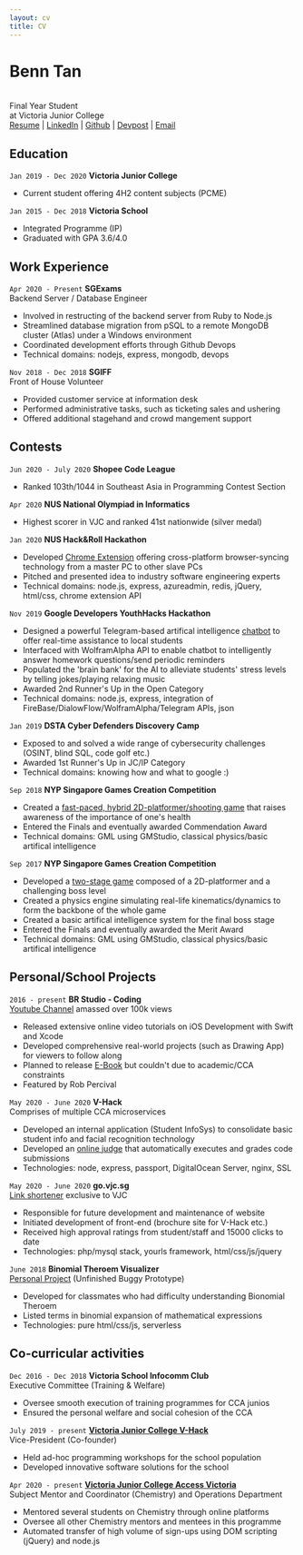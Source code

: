```yaml
---
layout: cv
title: CV
---
```

# Benn Tan
<br>
Final Year Student <br>
at Victoria Junior College

<div id="webaddress">
<a href="https://btjm123.github.io/cv/">
Resume</a> |
<a href="https://www.linkedin.com/in/benn-tan-5931091a0/">
LinkedIn</a> |
<a href="https://github.com/btjm123/">
Github</a> |
<a href="https://devpost.com/btjm123">
Devpost</a> |
<a href="mailto:btjm123@gmail.com">
Email</a>
</div>



## Education

`Jan 2019 - Dec 2020`
**Victoria Junior College** <br>
- Current student offering 4H2 content subjects (PCME)

`Jan 2015 - Dec 2018`
**Victoria School**<br>
- Integrated Programme (IP)
- Graduated with GPA 3.6/4.0


## Work Experience

`Apr 2020 - Present`
**SGExams**<br>
Backend Server / Database Engineer
- Involved in restructing of the backend server from Ruby to Node.js
- Streamlined database migration from pSQL to a remote MongoDB cluster (Atlas) under a Windows environment
- Coordinated development efforts through Github Devops
- Technical domains: nodejs, express, mongodb, devops

`Nov 2018 - Dec 2018`
**SGIFF**<br>
Front of House Volunteer
- Provided customer service at information desk
- Performed administrative tasks, such as ticketing sales and ushering
- Offered additional stagehand and crowd mangement support


## Contests

`Jun 2020 - July 2020`
**Shopee Code League**
- Ranked 103th/1044 in Southeast Asia in Programming Contest Section

`Apr 2020`
**NUS National Olympiad in Informatics** 
- Highest scorer in VJC and ranked 41st nationwide (silver medal)

`Jan 2020`
**NUS Hack&Roll Hackathon**
- Developed <a href='https://devpost.com/software/sync-xh1duo'>Chrome Extension</a> offering cross-platform browser-syncing technology from a master PC to other slave PCs 
- Pitched and presented idea to industry software engineering experts
- Technical domains: node.js, express, azureadmin, redis, jQuery, html/css, chrome extension API

`Nov 2019`
**Google Developers YouthHacks Hackathon**
- Designed a powerful Telegram-based artifical intelligence <a href='http://schoolbot.wtf'>chatbot</a> to offer real-time assistance to local students
- Interfaced with WolframAlpha API to enable chatbot to intelligently answer homework questions/send periodic reminders
- Populated the 'brain bank' for the AI to alleviate students' stress levels by telling jokes/playing relaxing music
- Awarded 2nd Runner's Up in the Open Category
- Technical domains: node.js, express, integration of FireBase/DialowFlow/WolframAlpha/Telegram APIs, json

`Jan 2019`
**DSTA Cyber Defenders Discovery Camp** 
- Exposed to and solved a wide range of cybersecurity challenges (OSINT, blind SQL, code golf etc.)
- Awarded 1st Runner's Up in JC/IP Category
- Technical domains: knowing how and what to google :)

`Sep 2018`
**NYP Singapore Games Creation Competition**
- Created a <a href="https://sidm.nyp.edu.sg/sgcc/Games/SGCC2018/entries/team_1239F/sgcc2018playF.html">fast-paced, hybrid 2D-platformer/shooting game</a> that raises awareness of the importance of one's health
- Entered the Finals and eventually awarded Commendation Award
- Technical domains: GML using GMStudio, classical physics/basic artifical intelligence

`Sep 2017`
**NYP Singapore Games Creation Competition**
- Developed a <a href="https://btjm123.github.io">two-stage game</a> composed of a 2D-platformer and a challenging boss level
- Created a physics engine simulating real-life kinematics/dynamics to form the backbone of the whole game
- Created a basic artifical intelligence system for the final boss stage
- Entered the Finals and eventually awarded the Merit Award
- Technical domains: GML using GMStudio, classical physics/basic artifical intelligence

<div style="page-break-after: always;"></div>


## Personal/School Projects

`2016 - present`
**BR Studio - Coding**<br>
<a href="https://www.youtube.com/channel/UClmRwdRb2PC6D3gJM-fpYUw">Youtube Channel</a> amassed over 100k views

- Released extensive online video tutorials on iOS Development with Swift and Xcode
- Developed comprehensive real-world projects (such as Drawing App) for viewers to follow along
- Planned to release <a href="https://docs.google.com/document/d/1_uN3QE732WXTqGF6SbGq2TuMqXhexH3q5CchA6y4Q2c/edit?usp=sharing">E-Book</a> but couldn't due to academic/CCA constraints
- Featured by Rob Percival 

`May 2020 - June 2020`
**V-Hack**<br>
Comprises of multiple CCA microservices

- Developed an internal application (Student InfoSys) to consolidate basic student info and facial recognition technology
- Developed an <a href='https://vhack.ninja/onlinejudge'>online judge</a> that automatically executes and grades code submissions
- Technologies: node, express, passport, DigitalOcean Server, nginx, SSL

`May 2020 - June 2020`
**go.vjc.sg**<br>
<a href="https://go.vjc.sg">Link shortener</a> exclusive to VJC

- Responsible for future development and maintenance of website
- Initiated development of front-end (brochure site for V-Hack etc.)
- Received high approval ratings from student/staff and 15000 clicks to date
- Technologies: php/mysql stack, yourls framework, html/css/js/jquery

`June 2018`
**Binomial Theroem Visualizer**<br>
<a href="https://btjm123.github.io/binomial/">Personal Project</a> (Unfinished Buggy Prototype)

- Developed for classmates who had difficulty understanding Bionomial Theroem
- Listed terms in binomial expansion of mathematical expressions
- Technologies: pure html/css/js, serverless

## Co-curricular activities

`Dec 2016 - Dec 2018`
**Victoria School Infocomm Club**<br>
Executive Committee (Training & Welfare)

- Oversee smooth execution of training programmes for CCA junios
- Ensured the personal welfare and social cohesion of the CCA

`July 2019 - present`
<a href='go.vjc.sg/about'>**Victoria Junior College V-Hack**</a><br>
Vice-President (Co-founder)

- Held ad-hoc programming workshops for the school population
- Developed innovative software solutions for the school

`Apr 2020 - present`
<a href="https://access2victoria.com/">**Victoria Junior College Access Victoria**</a><br>
Subject Mentor and Coordinator (Chemistry) and Operations Department

- Mentored several students on Chemistry through online platforms
- Oversee all other Chemistry mentors and mentees in this programme
- Automated transfer of high volume of sign-ups using DOM scripting (jQuery) and node.js
